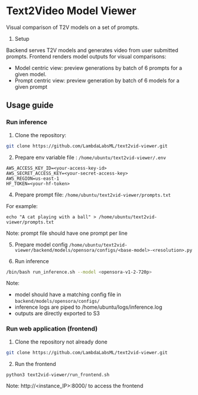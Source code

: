 # Text2Video Model Viewer

Visual comparison of T2V models on a set of prompts.  

1. Setup

Backend serves T2V models and generates video from user submitted prompts.
Frontend renders model outputs for visual comparisons:
* Model centric view: preview generations by batch of 6 prompts for a given model.
* Prompt centric view: preview generation by batch of 6 models for a given prompt

## Usage guide

### Run inference

1. Clone the repository:
```bash
git clone https://github.com/LambdaLabsML/text2vid-viewer.git
```

2. Prepare env variable file : `/home/ubuntu/text2vid-viewer/.env`
```
AWS_ACCESS_KEY_ID=<your-access-key-id>
AWS_SECRET_ACCESS_KEY=<your-secret-access-key>
AWS_REGION=us-east-1
HF_TOKEN=<your-hf-token>
```

4. Prepare prompt file: `/home/ubuntu/text2vid-viewer/prompts.txt`

For example:
```
echo "A cat playing with a ball" > /home/ubuntu/text2vid-viewer/prompts.txt
```
Note: prompt file should have one prompt per line

5. Prepare model config `/home/ubuntu/text2vid-viewer/backend/models/opensora/configs/<base-model>-<resolution>.py`

6. Run inference
```bash
/bin/bash run_inference.sh --model <opensora-v1-2-720p>
```

Note:
* model should have a matching config file in `backend/models/opensora/configs/`
* inference logs are piped to /home/ubuntu/logs/inference.log
* outputs are directly exported to S3

### Run web application (frontend)

1. Clone the repository not already done
```bash
git clone https://github.com/LambdaLabsML/text2vid-viewer.git
```

2. Run the frontend
```bash
python3 text2vid-viewer/run_frontend.sh
```
Note: http://<instance_IP>:8000/ to access the frontend